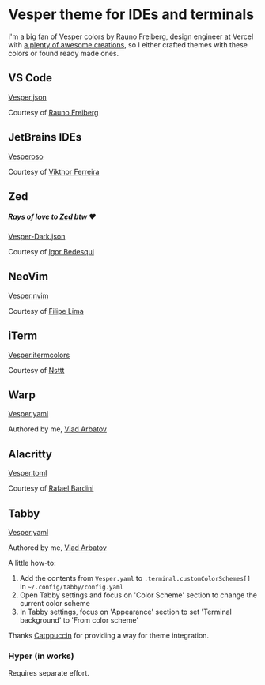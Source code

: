 # Vesper theme for IDEs and terminals
I'm a big fan of Vesper colors by Rauno Freiberg, design engineer at Vercel with [a plenty of awesome creations](https://rauno.me/projects), so I either crafted themes with these colors or found ready made ones.

## VS Code

[Vesper.json](https://github.com/vladzima/vesper-theme/blob/main/VSCode/Vesper.json)

Courtesy of [Rauno Freiberg](https://github.com/raunofreiberg/vesper)

## JetBrains IDEs

[Vesperoso](https://plugins.jetbrains.com/plugin/24621-vesperoso)

Courtesy of [Vikthor Ferreira](https://plugins.jetbrains.com/plugin/24621-vesperoso)

## Zed
##### Rays of love to [Zed](https://zed.dev) btw ❤️

[Vesper-Dark.json](https://github.com/vladzima/vesper-theme/blob/main/Zed/Vesper-Dark.json)

Courtesy of [Igor Bedesqui](https://gist.github.com/bdsqqq/a54f73271bc23096e4af8daec92b9229#file-vesper-dark-json-L7)

## NeoVim

[Vesper.nvim](https://github.com/datsfilipe/vesper.nvim)

Courtesy of [Filipe Lima](https://github.com/datsfilipe/vesper.nvim)

## iTerm

[Vesper.itermcolors](https://github.com/vladzima/vesper-theme/blob/main/iTerm/Vesper.itermcolors)

Courtesy of [Nsttt](https://github.com/Nsttt/vesper-iterm2)

## Warp

[Vesper.yaml](https://github.com/vladzima/vesper-theme/blob/main/Warp/Vesper.yaml)

Authored by me, [Vlad Arbatov](https://github.com/vladzima)

## Alacritty

[Vesper.toml](https://github.com/vladzima/vesper-theme/blob/main/Alacritty/Vesper.toml)

Courtesy of [Rafael Bardini](https://github.com/alacritty/alacritty-theme/blob/master/themes/vesper.toml)

## Tabby

[Vesper.yaml](https://github.com/vladzima/vesper-theme/blob/main/Tabby/Vesper.yaml)

Authored by me, [Vlad Arbatov](https://github.com/vladzima)

A little how-to:
1. Add the contents from `Vesper.yaml` to `.terminal.customColorSchemes[]` in `~/.config/tabby/config.yaml`
2. Open Tabby settings and focus on 'Color Scheme' section to change the current color scheme
3. In Tabby settings, focus on 'Appearance' section to set 'Terminal background' to 'From color scheme'

Thanks [Catppuccin](https://github.com/catppuccin) for providing a way for theme integration.

### Hyper (in works)

Requires separate effort.
